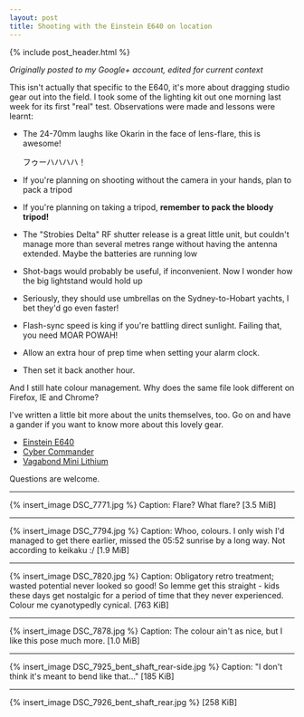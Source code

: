 ```yaml
---
layout: post
title: Shooting with the Einstein E640 on location
---
```


{% include post_header.html %}

*Originally posted to my Google+ account, edited for current context*

This isn't actually that specific to the E640, it's more about dragging studio gear out into the field. I took some of the lighting kit out one morning last week for its first "real" test. Observations were made and lessons were learnt:

* The 24-70mm laughs like Okarin in the face of lens-flare, this is awesome!
  
  フゥーハハハハ！

* If you're planning on shooting without the camera in your hands, plan to pack a tripod

* If you're planning on taking a tripod, **remember to pack the bloody tripod!**

* The "Strobies Delta" RF shutter release is a great little unit, but couldn't manage more than several metres range without having the antenna extended. Maybe the batteries are running low

* Shot-bags would probably be useful, if inconvenient. Now I wonder how the big lightstand would hold up

* Seriously, they should use umbrellas on the Sydney-to-Hobart yachts, I bet they'd go even faster!

* Flash-sync speed is king if you're battling direct sunlight. Failing that, you need MOAR POWAH!

* Allow an extra hour of prep time when setting your alarm clock.

* Then set it back another hour.

And I still hate colour management. Why does the same file look different on Firefox, IE and Chrome?


I've written a little bit more about the units themselves, too. Go on and have a gander if you want to know more about this lovely gear.

- [Einstein E640](http://moin.meidokon.net/furinkan/photography/lighting/Buff_Einstein_640)
- [Cyber Commander](http://moin.meidokon.net/furinkan/photography/lighting/Cyber_Commander)
- [Vagabond Mini Lithium](http://moin.meidokon.net/furinkan/photography/lighting/Vagabond_Mini_Lithium)

Questions are welcome.

---

{% insert_image DSC_7771.jpg %}
Caption: Flare? What flare? [3.5 MiB]

---

{% insert_image DSC_7794.jpg %}
Caption: Whoo, colours. I only wish I'd managed to get there earlier, missed the 05:52 sunrise by a long way. Not according to keikaku :/ [1.9 MiB]

---

{% insert_image DSC_7820.jpg %}
Caption: Obligatory retro treatment; wasted potential never looked so good! So lemme get this straight - kids these days get nostalgic for a period of time that they never experienced. Colour me cyanotypedly cynical. [763 KiB]

---

{% insert_image DSC_7878.jpg %}
Caption: The colour ain't as nice, but I like this pose much more. [1.0 MiB]

---

{% insert_image DSC_7925_bent_shaft_rear-side.jpg %}
Caption: "I don't think it's meant to bend like that..." [185 KiB]

---

{% insert_image DSC_7926_bent_shaft_rear.jpg %}
[258 KiB]


